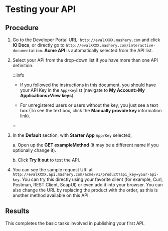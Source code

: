 ﻿---
sidebar_position: 6
---

# Testing your API

<head>
  <meta name="guidename" content="API Management"/>
  <meta name="context" content="GUID-e872f688-083a-4817-bb3c-277a45b5910c"/>
</head>

## Procedure

1. Go to the Developer Portal URL: `http://evalXXXX.mashery.com` and click **IO Docs**, or directly go to `http://evalXXXX.mashery.com/interactive-documentation`. **Acme API** is automatically selected from the API list. 

2. Select your API from the drop-down list if you have more than one API definition.

    :::info
    - If you followed the instructions in this document, you should have your API Key in the `App/Key`list (navigate to **My Account>My Applications>View keys**). 

    - For unregistered users or users without the key, you just see a text box (To see the text box, click the **Manually provide key** information link).
 

    :::

4. In the **Default** section, with **Starter App** `App/Key` selected,

    a. Open up the **GET exampleMethod** (it may be a different name if you optionally change it).
    
    b. Click **Try It out** to test the API.

5. You can see the sample request URI at `http://evalXXXX.api.mashery.com/acme/v1/product?api_key=your-api-key`. You
can try this directly using your favorite client (for example, Curl, Postman, REST Client, SoapUI) or even add it into your browser. You can also change the URL by replacing the product with the order, as this is another method available on this API. 

## Results 

This completes the basic tasks involved in publishing your first API.
